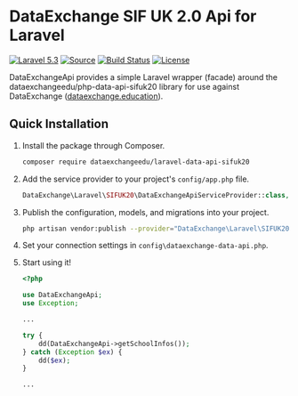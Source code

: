 # DataExchange SIF UK 2.0 Api for Laravel

[![Laravel 5.3](https://img.shields.io/badge/Laravel-5.3-orange.svg?style=flat-square)](http://laravel.com)
[![Source](http://img.shields.io/badge/source-dataexchangeedu/laravel--data--api--sifuk20-blue.svg?style=flat-square)](https://github.com/dataexchangeedu/laravel-data-api-sifuk20)
[![Build Status](https://travis-ci.org/dataexchangeedu/laravel-data-api-sifuk20.svg?branch=master)](https://travis-ci.org/dataexchangeedu/laravel-data-api-sifuk20)
[![License](http://img.shields.io/badge/license-MIT-brightgreen.svg?style=flat-square)](https://tldrlegal.com/license/mit-license)

DataExchangeApi provides a simple Laravel wrapper (facade) around the dataexchangeedu/php-data-api-sifuk20 library for use against DataExchange ([dataexchange.education](https://dataexchange.education)).

## Quick Installation

1. Install the package through Composer.

    ```bash
    composer require dataexchangeedu/laravel-data-api-sifuk20
    ```

1. Add the service provider to your project's `config/app.php` file.

    ```php
    DataExchange\Laravel\SIFUK20\DataExchangeApiServiceProvider::class,
    ```

1. Publish the configuration, models, and migrations into your project.

    ```bash
    php artisan vendor:publish --provider="DataExchange\Laravel\SIFUK20\DataExchangeApiServiceProvider"
    ```

1. Set your connection settings in `config\dataexchange-data-api.php`.

1. Start using it!

    ```PHP
    <?php

    use DataExchangeApi;
    use Exception;

    ...

    try {
        dd(DataExchangeApi->getSchoolInfos());
    } catch (Exception $ex) {
        dd($ex);
    }

    ...
    ```
